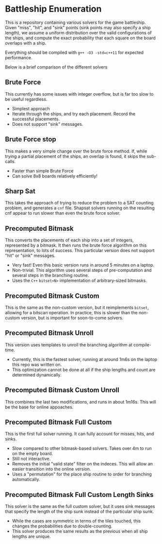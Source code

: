# Battleship Enumeration
This is a repository containing various solvers for the game battleship.
Given "miss", "hit", and "sink" points (sink points may also specify a ship length),
we assume a uniform distribution over the valid configurations of the ships,
and compute the exact probability that each square on the board overlaps with a ship.

Everything should be compiled with `g++ -O3 -std=c++11` for expected performance.

Below is a brief comparison of the different solvers

## Brute Force
This currently has some issues with integer overflow, but is far too slow to be useful regardless.
- Simplest approach
- Iterate through the ships, and try each placement. Record the successful placements.
- Does not support "sink" messages.

## Brute Force stop
This makes a very simple change over the brute force method.
If, while trying a partial placement of the ships, an overlap is found, it skips the sub-calls.
- Faster than simple Brute Force
- Can solve 8x8 boards relatively efficiently!

## Sharp Sat
This takes the approach of trying to reduce the problem to a SAT counting problem,
and generates a `cnf` file.
Shapsat solvers running on the resulting cnf appear to run slower than even the brute force solver.

## Precomputed Bitmask
This converts the placements of each ship into a set of integers, represented by a bitmask.
It then runs the brute force algorithm on this representation, to lots of success.
This particular version does not support "hit" or "sink" messages.
- Very fast! Even this basic version runs in around 5 minutes on a laptop.
- Non-trivial. This algorithm uses several steps of pre-computation and several steps in the branching routine.
- Uses the `C++` `bitset<N>` implementation of arbitrary-sized bitmasks.

## Precomputed Bitmask Custom
This is the same as the non-custom version, but it reimplements `bitset`,
allowing for a bitscan operation.
In practice, this is slower than the non-custom version, but is important for soon-to-come solvers.

## Precomputed Bitmask Unroll
This version uses templates to unroll the branching algorithm at compile-time.
- Currently, this is the fastest solver, running at around 1m6s on the laptop this repo was written on.
- This optimization cannot be done at all if the ship lengths and count are determined dynamically.

## Precomputed Bitmask Custom Unroll
This combines the last two modifications, and runs in about 1m16s.
This will be the base for online appoaches.

## Precomputed Bitmask Full Custom
This is the first full solver running.
It can fully account for misses, hits, and sinks.
- Slow compared to other bitmask-based solvers. Takes over 4m to run on the empty board.
- Still not interactive.
- Removes the initial "valid state" filter on the indeces.
	This will allow an easier transition into the online version.
- Uses a "permutation" for the place ship routine to order for branching automatically.

## Precomputed Bitmask Full Custom Length Sinks
This solver is the same as the full custom solver,
but it uses sink messages that specify the length of the ship sunk
instead of the particular ship sunk.
- While the cases are symmetric in terms of the tiles touched,
	this changes the probabilities due to double-counting.
- This solver produces the same results as the previous when all ship lengths are unique.
